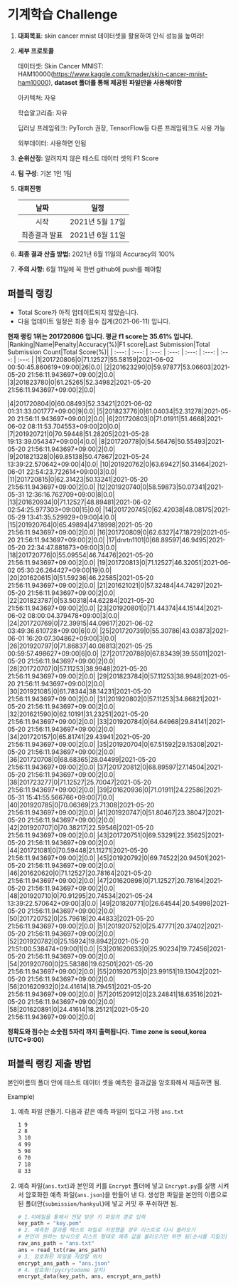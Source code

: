 # **기계학습 Challenge**
1. **대회목표**: skin cancer mnist 데이터셋을 활용하여 인식 성능을 높여라!

2. **세부 프로토콜**

   데이터셋: Skin Cancer MNIST: HAM10000(https://www.kaggle.com/kmader/skin-cancer-mnist-ham10000), 
           **dataset 폴더를 통해 제공된 파일만을 사용해야함**

   아키텍쳐: 자유

   학습알고리즘: 자유

   딥러닝 프레임워크: PyTorch 권장, TensorFlow등 다른 프레임워크도 사용 가능

   외부데이터: 사용하면 안됨

3. **순위산정:** 알려지지 않은 테스트 데이터 셋의 F1 Score

4. **팀 구성**: 기본 1인 1팀

5. **대회진행**

   |     날짜      |      일정       |
   | :-----------: | :-------------: |
   |     시작      | 2021년 5월 17일 |
   | 최종결과 발표 | 2021년 6월 11일  |

6. **최종 결과 산출 방법:** 2021년 6월 11일의 Accuracy의 100%

7. **주의 사항:** 6월 11일에 꼭 한번 github에 push를 해야함


## 퍼블릭 랭킹

  
- Total Score가 아직 업데이트되지 않았습니다. 
 - 다음 업데이트 일정은 최종 점수 집계(2021-06-11) 입니다.
  

**현재 랭킹 1위는 201720806 입니다. 평균 f1 score는 35.61% 입니다.**
|Ranking|Name|Penalty|Accuracy(%)|F1 score|Last Submission|Total Submission Count|Total Score(%)|
| :---: | :---: | :---: | :---: | :---: | :---: | :---: | :---: |
|1|201720806|0|71.12527|55.58159|2021-06-02 00:50:45.860619+09:00|26|0.0|
|2|201623290|0|59.97877|53.06603|2021-05-20 21:56:11.943697+09:00|2|0.0|
|3|201823780|0|61.25265|52.34982|2021-05-20 21:56:11.943697+09:00|2|0.0|

|4|201720804|0|60.08493|52.33421|2021-06-02 01:31:33.001777+09:00|9|0.0|
|5|201823776|0|61.04034|52.31278|2021-05-20 21:56:11.943697+09:00|2|0.0|
|6|201720803|0|71.01911|51.4668|2021-06-02 08:11:53.704553+09:00|20|0.0|
|7|201920721|0|70.59448|51.28205|2021-05-28 19:13:39.054347+09:00|4|0.0|
|8|201720778|0|54.56476|50.55493|2021-05-20 21:56:11.943697+09:00|2|0.0|
|9|201821328|0|69.85138|50.47867|2021-05-24 13:39:22.570642+09:00|4|0.0|
|10|201920762|0|63.69427|50.31464|2021-06-01 22:54:23.722614+09:00|3|0.0|
|11|201720815|0|62.31423|50.13241|2021-05-20 21:56:11.943697+09:00|2|0.0|
|12|201920740|0|58.59873|50.07341|2021-05-31 12:36:16.762709+09:00|8|0.0|
|13|201620934|0|71.12527|48.89481|2021-06-02 02:54:25.977303+09:00|15|0.0|
|14|201720745|0|62.42038|48.08175|2021-05-29 13:41:35.529929+09:00|4|0.0|
|15|201920764|0|65.49894|47.18998|2021-05-20 21:56:11.943697+09:00|2|0.0|
|16|201720809|0|62.6327|47.18729|2021-05-20 21:56:11.943697+09:00|2|0.0|
|17|dnrtn1101|0|68.89597|46.9495|2021-05-20 22:34:47.881873+09:00|3|0.0|
|18|201720776|0|55.09554|46.74476|2021-05-20 21:56:11.943697+09:00|2|0.0|
|19|201720813|0|71.12527|46.32051|2021-06-02 05:30:26.264427+09:00|19|0.0|
|20|201620615|0|51.59236|46.22585|2021-05-20 21:56:11.943697+09:00|2|0.0|
|21|201621021|0|57.32484|44.74297|2021-05-20 21:56:11.943697+09:00|2|0.0|
|22|201823787|0|53.50318|44.62284|2021-05-20 21:56:11.943697+09:00|2|0.0|
|23|201920801|0|71.44374|44.15144|2021-06-02 08:00:04.379478+09:00|3|0.0|
|24|201720769|0|72.39915|44.09617|2021-06-02 03:49:36.610728+09:00|6|0.0|
|25|201720739|0|55.30786|43.03873|2021-06-01 16:20:07.304862+09:00|3|0.0|
|26|201920797|0|71.86837|40.08813|2021-05-25 00:59:57.498627+09:00|6|0.0|
|27|201720788|0|67.83439|39.55011|2021-05-20 21:56:11.943697+09:00|2|0.0|
|28|201720707|0|57.11253|38.9948|2021-05-20 21:56:11.943697+09:00|2|0.0|
|29|201823784|0|57.11253|38.9948|2021-05-20 21:56:11.943697+09:00|2|0.0|
|30|201921085|0|61.78344|38.14231|2021-05-20 21:56:11.943697+09:00|2|0.0|
|31|201920802|0|57.11253|34.86821|2021-05-20 21:56:11.943697+09:00|2|0.0|
|32|201621590|0|62.10191|31.23251|2021-05-20 21:56:11.943697+09:00|2|0.0|
|33|201920784|0|64.64968|29.84141|2021-05-20 21:56:11.943697+09:00|2|0.0|
|34|201720157|0|65.81741|29.43941|2021-05-20 21:56:11.943697+09:00|2|0.0|
|35|201920704|0|67.51592|29.15308|2021-05-20 21:56:11.943697+09:00|2|0.0|
|36|201720708|0|68.68365|28.04499|2021-05-20 21:56:11.943697+09:00|2|0.0|
|37|201720812|0|68.89597|27.14504|2021-05-20 21:56:11.943697+09:00|2|0.0|
|38|201723277|0|71.12527|25.70047|2021-05-20 21:56:11.943697+09:00|2|0.0|
|39|201620936|0|71.01911|24.22586|2021-05-31 15:41:55.566766+09:00|7|0.0|
|40|201920785|0|70.06369|23.71308|2021-05-20 21:56:11.943697+09:00|2|0.0|
|41|201920747|0|51.80467|23.38047|2021-05-20 21:56:11.943697+09:00|2|0.0|
|42|201920707|0|70.38217|22.59546|2021-05-20 21:56:11.943697+09:00|2|0.0|
|43|201720751|0|69.53291|22.35625|2021-05-20 21:56:11.943697+09:00|2|0.0|
|44|201721081|0|70.59448|21.11271|2021-05-20 21:56:11.943697+09:00|2|0.0|
|45|201920792|0|69.74522|20.94501|2021-05-20 21:56:11.943697+09:00|2|0.0|
|46|201620620|0|71.12527|20.78164|2021-05-20 21:56:11.943697+09:00|2|0.0|
|47|201620898|0|71.12527|20.78164|2021-05-20 21:56:11.943697+09:00|2|0.0|
|48|201920710|0|70.91295|20.74534|2021-05-24 13:39:22.570642+09:00|3|0.0|
|49|201820771|0|26.64544|20.54998|2021-05-20 21:56:11.943697+09:00|2|0.0|
|50|201720752|0|25.79618|20.44833|2021-05-20 21:56:11.943697+09:00|2|0.0|
|51|201920752|0|25.47771|20.37402|2021-05-20 21:56:11.943697+09:00|2|0.0|
|52|201920782|0|25.15924|19.8942|2021-05-20 21:51:00.538474+09:00|1|0.0|
|53|201620633|0|25.90234|19.72456|2021-05-20 21:56:11.943697+09:00|2|0.0|
|54|201920760|0|25.58386|19.62501|2021-05-20 21:56:11.943697+09:00|2|0.0|
|55|201920753|0|23.99151|19.13042|2021-05-20 21:56:11.943697+09:00|2|0.0|
|56|201620932|0|24.41614|18.79451|2021-05-20 21:56:11.943697+09:00|2|0.0|
|57|201520912|0|23.24841|18.63516|2021-05-20 21:56:11.943697+09:00|2|0.0|
|58|201620891|0|24.41614|18.25121|2021-05-20 21:56:11.943697+09:00|2|0.0|


**정확도와 점수는 소숫점 5자리 까지 출력됩니다.**
**Time zone is seoul,korea (UTC+9:00)**
## 퍼블릭 랭킹 제출 방법

본인이름의 폴더 안에 테스트 데이터 셋을 예측한 결과값을 암호화해서 제출하면 됨.

Example) 

1. 예측 파일 만들기. 다음과 같은 예측 파일이 있다고 가정 `ans.txt`

   ```tex
   1 9
   2 8
   3 10
   4 99
   5 98
   6 70
   7 18
   8 33
   ```

2. 예측 파일(`ans.txt`)과 본인의 키를 `Encrypt` 폴더에 넣고 `Encrypt.py`를 실행 시켜서 암호화한 예측 파일(`ans.json`)을 만들어 낸 다. 생성한 파일을 본인의 이름으로 된 폴더안(`submission/hankyul`)에 넣고 커밋 후 푸쉬하면 됨.

   ```python
   # 1.이메일을 통해서 전달 받은 키 파일의 경로 입력
   key_path = "key.pem"
   # 2. 예측한 결과를 텍스트 파일로 저장했을 경우 리스트로 다시 불러오기
   # 본인이 원하는 방식으로 리스트 형태로 예측 값을 불러오기만 하면 됨(순서를 지킬것)
   raw_ans_path = "ans.txt"
   ans = read_txt(raw_ans_path)
   # 3. 암호화된 파일을 저장할 위치
   encrypt_ans_path = "ans.json"
   # 4. 암호화!(pycrytodome 설치)
   encrypt_data(key_path, ans, encrypt_ans_path)
   ```




